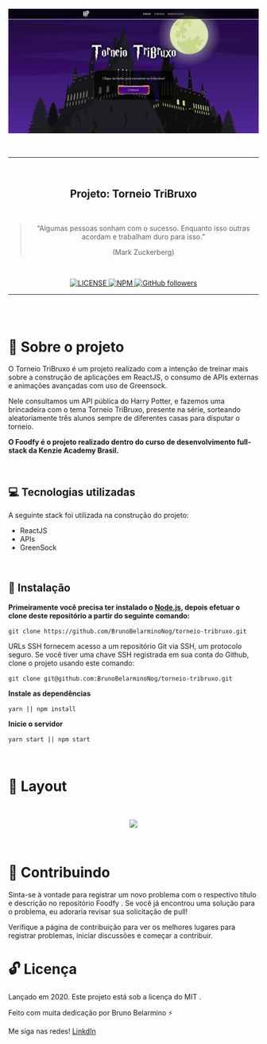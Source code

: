 <p align="center">
  <img alt="Torneio TriBruxo" src="./src/assets/images/torneiotribruxo-home.png" />
</p>
<br>
<hr>
<br>

<h2 align="center">
  Projeto: Torneio TriBruxo
</h2>
<br>

<blockquote align="center">“Algumas pessoas sonham com o sucesso. Enquanto isso outras acordam e trabalham duro para isso.”

(Mark Zuckerberg)</blockquote>
<br>


<p align="center">

  <a href="LICENSE">
    <img alt="LICENSE" src="https://img.shields.io/npm/l/express">
  </a>
  <a href="NPM">
    <img alt="NPM" src="https://img.shields.io/npm/v/npm">
  </a>
  <a href="GitHub followers">
    <img alt="GitHub followers" src="https://img.shields.io/github/followers/BrunoBelarminoNog?style=social">
  </a>
</p>
<hr>
<br>
<br>

# :rocket: Sobre o projeto

O Torneio TriBruxo é um projeto realizado com a intenção de treinar mais sobre a construção de aplicações em ReactJS, o consumo de APIs externas e animações avançadas com uso de Greensock. 

Nele consultamos um API pública do Harry Potter, e fazemos uma brincadeira com o tema Torneio TriBruxo, presente na série, sorteando aleatoriamente três alunos sempre de diferentes casas para disputar o torneio. 

**O Foodfy é o projeto realizado dentro do curso de desenvolvimento full-stack da Kenzie Academy Brasil.**

<br>

## :computer: Tecnologias utilizadas
A seguinte stack foi utilizada na construção do projeto:

- ReactJS
- APIs
- GreenSock

<br>

## :construction_worker: Instalação

**Primeiramente você precisa ter instalado o [Node.js](https://nodejs.org/en/download/), depois efetuar o clone deste repositório a partir do seguinte comando:**

```
git clone https://github.com/BrunoBelarminoNog/torneio-tribruxo.git
```

URLs SSH fornecem acesso a um repositório Git via SSH, um protocolo seguro. Se você tiver uma chave SSH registrada em
sua conta do Github, clone o projeto usando este comando:

```
git clone git@github.com:BrunoBelarminoNog/torneio-tribruxo.git
```

**Instale as dependências**

```
yarn || npm install
```


**Inicie o servidor**

```
yarn start || npm start
```


<br>


# :art: Layout

<br />
<p align="center">
  <img src="./src/assets/images/home.gif" width="500px"/>
</p>
<br />



# :pushpin: Contribuindo

Sinta-se à vontade para registrar um novo problema com o respectivo título e descrição no repositório Foodfy . Se você já encontrou uma solução para o problema, eu adoraria revisar sua solicitação de pull!

Verifique a página de contribuição para ver os melhores lugares para registrar problemas, iniciar discussões e começar a contribuir.


# :unlock: Licença
Lançado em 2020. Este projeto está sob a licença do MIT .

Feito com muita dedicação por Bruno Belarmino :zap:

Me siga nas redes! [LinkdIn](https://www.linkedin.com/in/bruno-belarmino-nog/)
